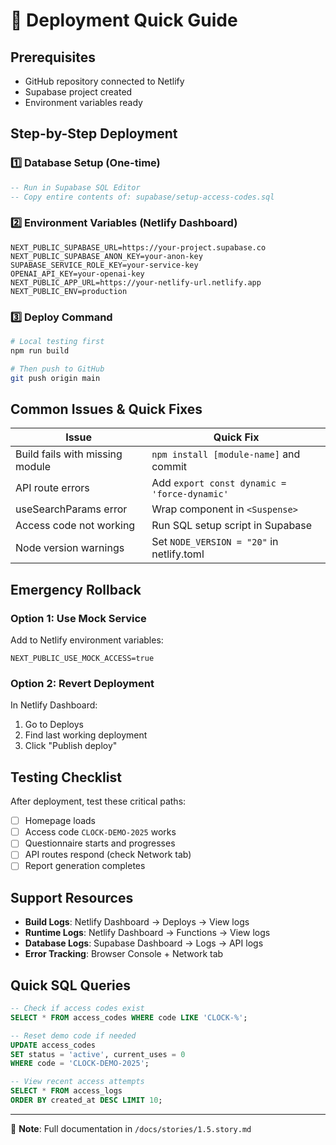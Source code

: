 # 🚀 Deployment Quick Guide

## Prerequisites
- GitHub repository connected to Netlify
- Supabase project created
- Environment variables ready

## Step-by-Step Deployment

### 1️⃣ Database Setup (One-time)
```sql
-- Run in Supabase SQL Editor
-- Copy entire contents of: supabase/setup-access-codes.sql
```

### 2️⃣ Environment Variables (Netlify Dashboard)
```env
NEXT_PUBLIC_SUPABASE_URL=https://your-project.supabase.co
NEXT_PUBLIC_SUPABASE_ANON_KEY=your-anon-key
SUPABASE_SERVICE_ROLE_KEY=your-service-key
OPENAI_API_KEY=your-openai-key
NEXT_PUBLIC_APP_URL=https://your-netlify-url.netlify.app
NEXT_PUBLIC_ENV=production
```

### 3️⃣ Deploy Command
```bash
# Local testing first
npm run build

# Then push to GitHub
git push origin main
```

## Common Issues & Quick Fixes

| Issue | Quick Fix |
|-------|-----------|
| Build fails with missing module | `npm install [module-name]` and commit |
| API route errors | Add `export const dynamic = 'force-dynamic'` |
| useSearchParams error | Wrap component in `<Suspense>` |
| Access code not working | Run SQL setup script in Supabase |
| Node version warnings | Set `NODE_VERSION = "20"` in netlify.toml |

## Emergency Rollback

### Option 1: Use Mock Service
Add to Netlify environment variables:
```
NEXT_PUBLIC_USE_MOCK_ACCESS=true
```

### Option 2: Revert Deployment
In Netlify Dashboard:
1. Go to Deploys
2. Find last working deployment
3. Click "Publish deploy"

## Testing Checklist

After deployment, test these critical paths:

- [ ] Homepage loads
- [ ] Access code `CLOCK-DEMO-2025` works
- [ ] Questionnaire starts and progresses
- [ ] API routes respond (check Network tab)
- [ ] Report generation completes

## Support Resources

- **Build Logs**: Netlify Dashboard → Deploys → View logs
- **Runtime Logs**: Netlify Dashboard → Functions → View logs
- **Database Logs**: Supabase Dashboard → Logs → API logs
- **Error Tracking**: Browser Console + Network tab

## Quick SQL Queries

```sql
-- Check if access codes exist
SELECT * FROM access_codes WHERE code LIKE 'CLOCK-%';

-- Reset demo code if needed
UPDATE access_codes 
SET status = 'active', current_uses = 0 
WHERE code = 'CLOCK-DEMO-2025';

-- View recent access attempts
SELECT * FROM access_logs 
ORDER BY created_at DESC LIMIT 10;
```

---

📝 **Note**: Full documentation in `/docs/stories/1.5.story.md`